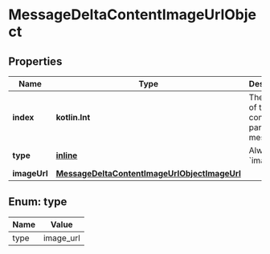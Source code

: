
# MessageDeltaContentImageUrlObject

## Properties
| Name | Type | Description | Notes |
| ------------ | ------------- | ------------- | ------------- |
| **index** | **kotlin.Int** | The index of the content part in the message. |  |
| **type** | [**inline**](#Type) | Always &#x60;image_url&#x60;. |  |
| **imageUrl** | [**MessageDeltaContentImageUrlObjectImageUrl**](MessageDeltaContentImageUrlObjectImageUrl.md) |  |  [optional] |


<a id="Type"></a>
## Enum: type
| Name | Value |
| ---- | ----- |
| type | image_url |



